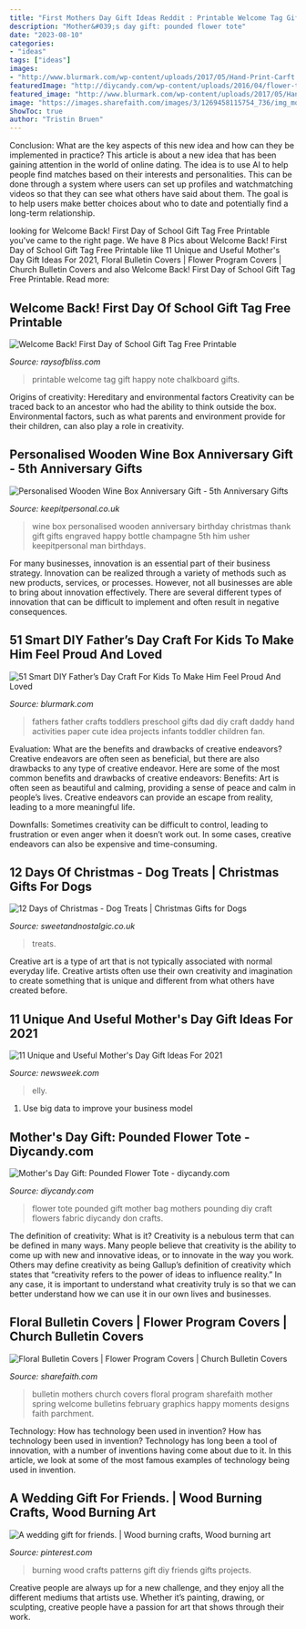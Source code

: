 ```yaml
---
title: "First Mothers Day Gift Ideas Reddit : Printable Welcome Tag Gift Happy Note Chalkboard Gifts"
description: "Mother&#039;s day gift: pounded flower tote"
date: "2023-08-10"
categories:
- "ideas"
tags: ["ideas"]
images:
- "http://www.blurmark.com/wp-content/uploads/2017/05/Hand-Print-Carft.jpg"
featuredImage: "http://diycandy.com/wp-content/uploads/2016/04/flower-tote-09-e1461898623898.jpg"
featured_image: "http://www.blurmark.com/wp-content/uploads/2017/05/Hand-Print-Carft.jpg"
image: "https://images.sharefaith.com/images/3/1269458115754_736/img_mouseover3.jpg"
ShowToc: true
author: "Tristin Bruen"
---
```



Conclusion: What are the key aspects of this new idea and how can they be implemented in practice?
This article is about a new idea that has been gaining attention in the world of online dating. The idea is to use AI to help people find matches based on their interests and personalities. This can be done through a system where users can set up profiles and watchmatching videos so that they can see what others have said about them. The goal is to help users make better choices about who to date and potentially find a long-term relationship.

	

		
looking for Welcome Back! First Day of School Gift Tag Free Printable you've came to the right page. We have 8 Pics about Welcome Back! First Day of School Gift Tag Free Printable like 11 Unique and Useful Mother&#039;s Day Gift Ideas For 2021, Floral Bulletin Covers | Flower Program Covers | Church Bulletin Covers and also Welcome Back! First Day of School Gift Tag Free Printable. Read more:
		
    
## Welcome Back! First Day Of School Gift Tag Free Printable

<img loading=lazy src="https://i1.wp.com/www.raysofbliss.com/wp-content/uploads/2015/08/First-Day-of-School-note-Free-Printable.jpg?resize=640%2C1141" onerror="this.onerror=null;this.src='https://tse2.mm.bing.net/th?id=OIP.HK47wa4gHeJARvDTidBZRwHaNN&amp;pid=15.1';" alt="Welcome Back! First Day of School Gift Tag Free Printable">

_Source: raysofbliss.com_

>printable welcome tag gift happy note chalkboard gifts. 

	

Origins of creativity: Hereditary and environmental factors
Creativity can be traced back to an ancestor who had the ability to think outside the box. Environmental factors, such as what parents and environment provide for their children, can also play a role in creativity.

    
## Personalised Wooden Wine Box Anniversary Gift - 5th Anniversary Gifts

<img loading=lazy src="https://www.keepitpersonal.co.uk/images/large/personalised-wooden-wine-box-anniversary_LRG.jpg" onerror="this.onerror=null;this.src='https://tse3.mm.bing.net/th?id=OIP.Ytm6iiHVY70wyj49IqRCOAHaHa&amp;pid=15.1';" alt="Personalised Wooden Wine Box Anniversary Gift - 5th Anniversary Gifts">

_Source: keepitpersonal.co.uk_

>wine box personalised wooden anniversary birthday christmas thank gift gifts engraved happy bottle champagne 5th him usher keepitpersonal man birthdays. 

	

For many businesses, innovation is an essential part of their business strategy. Innovation can be realized through a variety of methods such as new products, services, or processes. However, not all businesses are able to bring about innovation effectively. There are several different types of innovation that can be difficult to implement and often result in negative consequences.

    
## 51 Smart DIY Father’s Day Craft For Kids To Make Him Feel Proud And Loved

<img loading=lazy src="http://www.blurmark.com/wp-content/uploads/2017/05/Hand-Print-Carft.jpg" onerror="this.onerror=null;this.src='https://tse2.mm.bing.net/th?id=OIP.W95AcllBWffhr83pra4R7wHaJ4&amp;pid=15.1';" alt="51 Smart DIY Father’s Day Craft For Kids To Make Him Feel Proud And Loved">

_Source: blurmark.com_

>fathers father crafts toddlers preschool gifts dad diy craft daddy hand activities paper cute idea projects infants toddler children fan. 

	

Evaluation: What are the benefits and drawbacks of creative endeavors?
Creative endeavors are often seen as beneficial, but there are also drawbacks to any type of creative endeavor. Here are some of the most common benefits and drawbacks of creative endeavors: 
Benefits: Art is often seen as beautiful and calming, providing a sense of peace and calm in people’s lives. Creative endeavors can provide an escape from reality, leading to a more meaningful life.

Downfalls: Sometimes creativity can be difficult to control, leading to frustration or even anger when it doesn’t work out. In some cases, creative endeavors can also be expensive and time-consuming.

    
## 12 Days Of Christmas - Dog Treats | Christmas Gifts For Dogs

<img loading=lazy src="https://33.cdn.ekm.net/ekmps/shops/sweet/images/12-days-of-christmas-dog-treats-17046-1-p.jpg?v=4DD63089-7DF0-4214-9D8C-2573C7CE34AC" onerror="this.onerror=null;this.src='https://tse1.mm.bing.net/th?id=OIP.E341K9rLbUOCofvjxvt-vgHaHa&amp;pid=15.1';" alt="12 Days of Christmas - Dog Treats | Christmas Gifts for Dogs">

_Source: sweetandnostalgic.co.uk_

>treats. 

	

Creative art is a type of art that is not typically associated with normal everyday life. Creative artists often use their own creativity and imagination to create something that is unique and different from what others have created before.

    
## 11 Unique And Useful Mother&#039;s Day Gift Ideas For 2021

<img loading=lazy src="https://d.newsweek.com/en/full/1780163/mothers-day-2021-gift-ideas.jpg" onerror="this.onerror=null;this.src='https://tse1.mm.bing.net/th?id=OIP.03QTleEu4Q8uqKPlOYTaywHaEK&amp;pid=15.1';" alt="11 Unique and Useful Mother&#039;s Day Gift Ideas For 2021">

_Source: newsweek.com_

>elly. 

	

1. Use big data to improve your business model

    
## Mother&#039;s Day Gift: Pounded Flower Tote - Diycandy.com

<img loading=lazy src="http://diycandy.com/wp-content/uploads/2016/04/flower-tote-09-e1461898623898.jpg" onerror="this.onerror=null;this.src='https://tse4.mm.bing.net/th?id=OIP.8GfBIiPXBC0wn6HWCtlpYAHaE_&amp;pid=15.1';" alt="Mother&#039;s Day Gift: Pounded Flower Tote - diycandy.com">

_Source: diycandy.com_

>flower tote pounded gift mother bag mothers pounding diy craft flowers fabric diycandy don crafts. 

	

The definition of creativity: What is it?
Creativity is a nebulous term that can be defined in many ways. Many people believe that creativity is the ability to come up with new and innovative ideas, or to innovate in the way you work. Others may define creativity as being Gallup’s definition of creativity which states that “creativity refers to the power of ideas to influence reality.” In any case, it is important to understand what creativity truly is so that we can better understand how we can use it in our own lives and businesses.

    
## Floral Bulletin Covers | Flower Program Covers | Church Bulletin Covers

<img loading=lazy src="https://images.sharefaith.com/images/3/1269458115754_736/img_mouseover3.jpg" onerror="this.onerror=null;this.src='https://tse2.mm.bing.net/th?id=OIP.An8FaAVO5BAXsWs9I8wfUQHaL3&amp;pid=15.1';" alt="Floral Bulletin Covers | Flower Program Covers | Church Bulletin Covers">

_Source: sharefaith.com_

>bulletin mothers church covers floral program sharefaith mother spring welcome bulletins february graphics happy moments designs faith parchment. 

	

Technology: How has technology been used in invention?
How has technology been used in invention? Technology has long been a tool of innovation, with a number of inventions having come about due to it. In this article, we look at some of the most famous examples of technology being used in invention.

    
## A Wedding Gift For Friends. | Wood Burning Crafts, Wood Burning Art

<img loading=lazy src="https://i.pinimg.com/736x/65/ed/47/65ed4778c270dcf86f05b7dd83a8a007--gifts-for-friends-wedding-gifts.jpg" onerror="this.onerror=null;this.src='https://tse1.mm.bing.net/th?id=OIP.4e2GK6uPvpYHe6uUdk0i7wHaJ3&amp;pid=15.1';" alt="A wedding gift for friends. | Wood burning crafts, Wood burning art">

_Source: pinterest.com_

>burning wood crafts patterns gift diy friends gifts projects. 

	

Creative people are always up for a new challenge, and they enjoy all the different mediums that artists use. Whether it’s painting, drawing, or sculpting, creative people have a passion for art that shows through their work.

